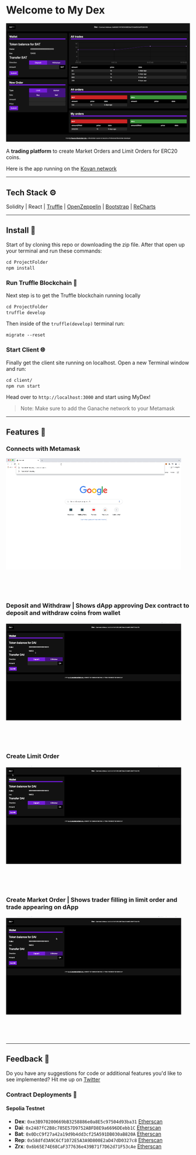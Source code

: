 # Welcome to My Dex

![MyDexScreenShot](https://raw.githubusercontent.com/jacobvanschenck/Dex/master/MyDex.png)

A **trading platform** to create Market Orders and Limit Orders for ERC20 coins.

Here is the app running on the [Kovan network](https://dex-vs.netlify.app/)

---

## Tech Stack ⚙️

Solidity | React | [Truffle](https://trufflesuite.com/) | [OpenZeppelin](https://github.com/OpenZeppelin/openzeppelin-contracts) | [Bootstrap](https://getbootstrap.com/) | [ReCharts](https://recharts.org/en-US)

---

## Install 💾

Start of by cloning this repo or downloading the zip file.
After that open up your terminal and run these commands:

```
cd ProjectFolder
npm install
```

### Run Truffle Blockchain 🔗

Next step is to get the Truffle blockchain running locally

```
cd ProjectFolder
truffle develop
```

Then inside of the `truffle(develop)` terminal run:

```
migrate --reset
```

### Start Client 🌐

Finally get the client site running on localhost.
Open a new Terminal window and run:

```
cd client/
npm run start
```

Head over to `http://localhost:3000` and start using MyDex!

> Note: Make sure to add the Ganache network to your Metamask

---

## Features 📼

### Connects with Metamask

![ConnectToMetamask GIF](https://raw.githubusercontent.com/jacobvanschenck/Dex/master/GIFs/ConnectToMetamask.gif)

<p>&nbsp;</p>
<p>&nbsp;</p>

### Deposit and Withdraw | Shows dApp approving Dex contract to deposit and withdraw coins from wallet

![UseWallet GIF](https://raw.githubusercontent.com/jacobvanschenck/Dex/master/GIFs/UseWallet.gif)

<p>&nbsp;</p>
<p>&nbsp;</p>

### Create Limit Order

![CreateLimitOrder GIF](https://raw.githubusercontent.com/jacobvanschenck/Dex/master/GIFs/CreateLimitOrder.gif)

<p>&nbsp;</p>
<p>&nbsp;</p>

### Create Market Order | Shows trader filling in limit order and trade appearing on dApp

![CreateMarketOrder GIF](https://raw.githubusercontent.com/jacobvanschenck/Dex/master/GIFs/CreateMarketOrder.gif)

<p>&nbsp;</p>
<p>&nbsp;</p>

---

## Feedback 🤝

Do you have any suggestions for code or additional features you'd like to see implemented? Hit me up on [Twitter](https://twitter.com/JacobVanSchenck)

### Contract Deployments 🔗

#### Sepolia Testnet

-   **Dex**: `0xe3B970200669bB3258886e0a8E5c97504d93ba31` [Etherscan](https://sepolia.etherscan.io/address/0xe3B970200669bB3258886e0a8E5c97504d93ba31)
-   **Dai**: `0x2487fC2B8c785E57D9752ABFD8E9a6696DEebb1C` [Etherscan](https://sepolia.etherscan.io/address/0x2487fC2B8c785E57D9752ABFD8E9a6696DEebb1C)
-   **Bat**: `0x0DcC9f27a42a19d9b4dd3cf25A591DB030aB820A` [Etherscan](https://sepolia.etherscan.io/address/0x0DcC9f27a42a19d9b4dd3cf25A591DB030aB820A)
-   **Rep**: `0x58dfd3A9C6Cf1072E5A3A9D800E2aD47dD0327c8` [Etherscan](https://sepolia.etherscan.io/address/0x58dfd3A9C6Cf1072E5A3A9D800E2aD47dD0327c8)
-   **Zrx**: `0x6b65E74E68CaF377636e439B71f7D62d71F53cAe` [Etherscan](https://sepolia.etherscan.io/address/0x6b65E74E68CaF377636e439B71f7D62d71F53cAe)
